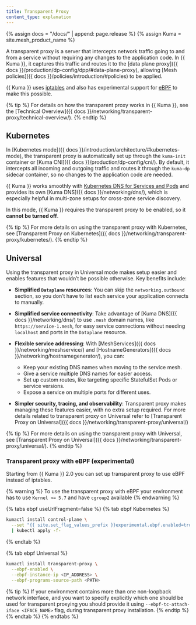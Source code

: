 ```yaml
---
title: Transparent Proxy
content_type: explanation
---
```


{% assign docs = "/docs/" | append: page.release %}
{% assign Kuma = site.mesh_product_name %}

A transparent proxy is a server that intercepts network traffic going to and from a service without requiring any changes to the application code. In {{ Kuma }}, it captures this traffic and routes it to the [data plane proxy]({{ docs }}/production/dp-config/dpp/#data-plane-proxy), allowing [Mesh policies]({{ docs }}/policies/introduction/#policies) to be applied.

{{ Kuma }} uses [iptables](https://linux.die.net/man/8/iptables) and also has experimental support for [eBPF](#transparent-proxy-with-ebpf-experimental) to make this possible.

{% tip %}
For details on how the transparent proxy works in {{ Kuma }}, see the [Technical Overview]({{ docs }}/networking/transparent-proxy/technical-overview/).
{% endtip %}

## Kubernetes

In [Kubernetes mode]({{ docs }}/introduction/architecture/#kubernetes-mode), the transparent proxy is automatically set up through the `kuma-init` container or [Kuma CNI]({{ docs }}/production/dp-config/cni/). By default, it intercepts all incoming and outgoing traffic and routes it through the `kuma-dp` sidecar container, so no changes to the application code are needed.

{{ Kuma }} works smoothly with [Kubernetes DNS for Services and Pods](https://kubernetes.io/docs/concepts/services-networking/dns-pod-service/) and provides its own [Kuma DNS]({{ docs }}/networking/dns/), which is especially helpful in multi-zone setups for cross-zone service discovery.

In this mode, {{ Kuma }} requires the transparent proxy to be enabled, so it **cannot be turned off**.

{% tip %}
For more details on using the transparent proxy with Kubernetes, see [Transparent Proxy on Kubernetes]({{ docs }}/networking/transparent-proxy/kubernetes/).
{% endtip %}

## Universal

Using the transparent proxy in Universal mode makes setup easier and enables features that wouldn’t be possible otherwise. Key benefits include:

- **Simplified `Dataplane` resources**: You can skip the `networking.outbound` section, so you don’t have to list each service your application connects to manually.

- **Simplified service connectivity**: Take advantage of [Kuma DNS]({{ docs }}/networking/dns/) to use `.mesh` domain names, like `https://service-1.mesh`, for easy service connections without needing `localhost` and ports in the `Dataplane` resource.

- **Flexible service addressing**: With [MeshServices]({{ docs }}/networking/meshservice/) and [HostnameGenerators]({{ docs }}/networking/hostnamegenerator/), you can:

  - Keep your existing DNS names when moving to the service mesh.
  - Give a service multiple DNS names for easier access.
  - Set up custom routes, like targeting specific StatefulSet Pods or service versions.
  - Expose a service on multiple ports for different uses.

- **Simpler security, tracing, and observability**: Transparent proxy makes managing these features easier, with no extra setup required.
  For more details related to transparent proxy on Universal refer to [Transparent Proxy on Universal]({{ docs }}/networking/transparent-proxy/universal/)

{% tip %}
For more details on using the transparent proxy with Universal, see [Transparent Proxy on Universal]({{ docs }}/networking/transparent-proxy/universal/).
{% endtip %}

### Transparent proxy with eBPF (experimental)

Starting from {{ Kuma }} 2.0 you can set up transparent proxy to use eBPF instead of iptables.

{% warning %}
To use the transparent proxy with eBPF your environment has to use `Kernel >= 5.7` and have `cgroup2` available
{% endwarning %}

{% tabs ebpf useUrlFragment=false %}
{% tab ebpf Kubernetes %}
```sh
kumactl install control-plane \
  --set "{{ site.set_flag_values_prefix }}experimental.ebpf.enabled=true" \
  | kubectl apply -f-
```
{% endtab %}

{% tab ebpf Universal %}
```sh
kumactl install transparent-proxy \
  --ebpf-enabled \
  --ebpf-instance-ip <IP_ADDRESS> \
  --ebpf-programs-source-path <PATH>
```

{% tip %}
If your environment contains more than one non-loopback network interface, and you want to specify explicitly which one should be used for transparent proxying you should provide it using `--ebpf-tc-attach-iface <IFACE_NAME>` flag, during transparent proxy installation.
{% endtip %}
{% endtab %}
{% endtabs %}
